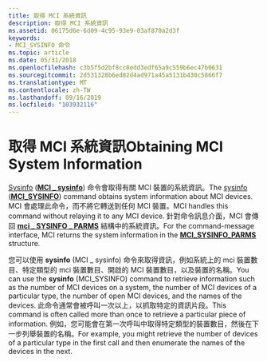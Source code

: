 ```yaml
---
title: 取得 MCI 系統資訊
description: 取得 MCI 系統資訊
ms.assetid: 06175d6e-6d09-4c95-93e9-03af870a2d3f
keywords:
- MCI_SYSINFO 命令
ms.topic: article
ms.date: 05/31/2018
ms.openlocfilehash: c3b5f5d2bf8cc8edd3edf65a9c559b6ec47b0631
ms.sourcegitcommit: 2d531328b6ed82d4ad971a45a5131b430c5866f7
ms.translationtype: MT
ms.contentlocale: zh-TW
ms.lasthandoff: 09/16/2019
ms.locfileid: "103932116"
---
```

# <a name="obtaining-mci-system-information"></a><span data-ttu-id="cfadd-104">取得 MCI 系統資訊</span><span class="sxs-lookup"><span data-stu-id="cfadd-104">Obtaining MCI System Information</span></span>

<span data-ttu-id="cfadd-105">[Sysinfo](sysinfo.md) ([**MCI \_ sysinfo**](mci-sysinfo.md)) 命令會取得有關 MCI 裝置的系統資訊。</span><span class="sxs-lookup"><span data-stu-id="cfadd-105">The [sysinfo](sysinfo.md) ([**MCI\_SYSINFO**](mci-sysinfo.md)) command obtains system information about MCI devices.</span></span> <span data-ttu-id="cfadd-106">MCI 會處理此命令，而不將它轉送到任何 MCI 裝置。</span><span class="sxs-lookup"><span data-stu-id="cfadd-106">MCI handles this command without relaying it to any MCI device.</span></span> <span data-ttu-id="cfadd-107">針對命令訊息介面，MCI 會傳回 [**mci \_ SYSINFO \_ PARMS**](mci-sysinfo-parms.md) 結構中的系統資訊。</span><span class="sxs-lookup"><span data-stu-id="cfadd-107">For the command-message interface, MCI returns the system information in the [**MCI\_SYSINFO\_PARMS**](mci-sysinfo-parms.md) structure.</span></span>

<span data-ttu-id="cfadd-108">您可以使用 **sysinfo** (MCI \_ sysinfo) 命令來取得資訊，例如系統上的 mci 裝置數目、特定類型的 mci 裝置數目、開啟的 MCI 裝置數目，以及裝置的名稱。</span><span class="sxs-lookup"><span data-stu-id="cfadd-108">You can use the **sysinfo** (MCI\_SYSINFO) command to retrieve information such as the number of MCI devices on a system, the number of MCI devices of a particular type, the number of open MCI devices, and the names of the devices.</span></span> <span data-ttu-id="cfadd-109">此命令通常會被呼叫一次以上，以抓取特定的資訊片段。</span><span class="sxs-lookup"><span data-stu-id="cfadd-109">This command is often called more than once to retrieve a particular piece of information.</span></span> <span data-ttu-id="cfadd-110">例如，您可能會在第一次呼叫中取得特定類型的裝置數目，然後在下一步列舉裝置的名稱。</span><span class="sxs-lookup"><span data-stu-id="cfadd-110">For example, you might retrieve the number of devices of a particular type in the first call and then enumerate the names of the devices in the next.</span></span>

 

 




